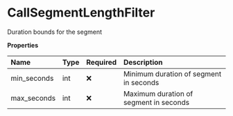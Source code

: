 # CallSegmentLengthFilter

Duration bounds for the segment

**Properties**

| Name        | Type | Required | Description                            |
| :---------- | :--- | :------- | :------------------------------------- |
| min_seconds | int  | ❌       | Minimum duration of segment in seconds |
| max_seconds | int  | ❌       | Maximum duration of segment in seconds |

<!-- This file was generated by liblab | https://liblab.com/ -->

